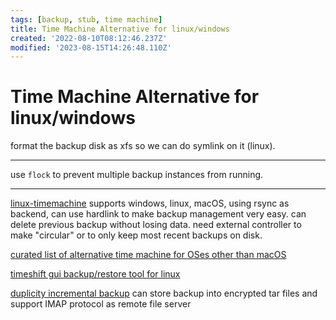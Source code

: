 ```yaml
---
tags: [backup, stub, time machine]
title: Time Machine Alternative for linux/windows
created: '2022-08-10T08:12:46.237Z'
modified: '2023-08-15T14:26:48.110Z'
---
```


# Time Machine Alternative for linux/windows

format the backup disk as xfs so we can do symlink on it (linux).

----

use `flock` to prevent multiple backup instances from running.

----

[linux-timemachine](https://github.com/cytopia/linux-timemachine#star-features) supports windows, linux, macOS, using rsync as backend, can use hardlink to make backup management very easy. can delete previous backup without losing data. need external controller to make "circular" or to only keep most recent backups on disk.

[curated list of alternative time machine for OSes other than macOS](https://alternativeto.net/software/time-machine/?platform=linux&p=2)

[timeshift gui backup/restore tool for linux](https://alternativeto.net/software/timeshift/about/)

[duplicity incremental backup](https://duplicity.gitlab.io/) can store backup into encrypted tar files and support IMAP protocol as remote file server


